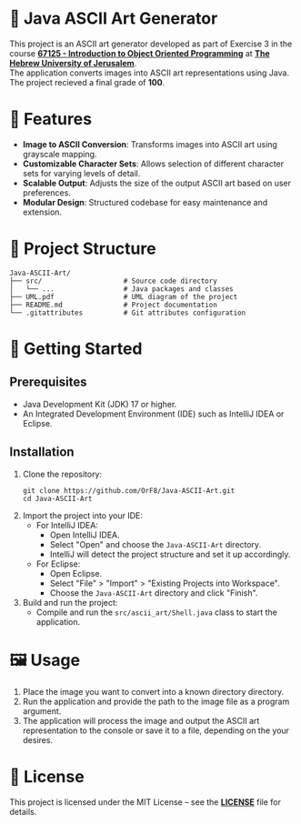 # 🎨 Java ASCII Art Generator
This project is an ASCII art generator developed as part of Exercise 3 in the course [**67125 - Introduction to Object Oriented Programming**](https://shnaton.huji.ac.il/index.php/NewSyl/67125/2/2025/) at [**The Hebrew University of Jerusalem**](https://en.huji.ac.il/). \
The application converts images into ASCII art representations using Java. \
The project recieved a final grade of **100**.

# 🧩 Features
- **Image to ASCII Conversion**: Transforms images into ASCII art using grayscale mapping.
- **Customizable Character Sets**: Allows selection of different character sets for varying levels of detail.
- **Scalable Output**: Adjusts the size of the output ASCII art based on user preferences.
- **Modular Design**: Structured codebase for easy maintenance and extension.

# 📁 Project Structure
````
Java-ASCII-Art/
├── src/                    # Source code directory
│   └── ...                 # Java packages and classes
├── UML.pdf                 # UML diagram of the project
├── README.md               # Project documentation
└── .gitattributes          # Git attributes configuration
````

# 🚀 Getting Started
## Prerequisites
- Java Development Kit (JDK) 17 or higher.
- An Integrated Development Environment (IDE) such as IntelliJ IDEA or Eclipse.
## Installation
1. Clone the repository:
   ````
   git clone https://github.com/OrF8/Java-ASCII-Art.git
   cd Java-ASCII-Art
   ````
2. Import the project into your IDE:
   - For IntelliJ IDEA:​
     - Open IntelliJ IDEA.
     - Select "Open" and choose the `Java-ASCII-Art` directory.
     - IntelliJ will detect the project structure and set it up accordingly.
   - For Eclipse:
     - Open Eclipse.
     - Select "File" > "Import" > "Existing Projects into Workspace".
     - Choose the `Java-ASCII-Art` directory and click "Finish".
3. Build and run the project:
   - Compile and run the `src/ascii_art/Shell.java` class to start the application.
  
# 🖼️ Usage
1. Place the image you want to convert into a known directory directory.
2. Run the application and provide the path to the image file as a program argument.​
3. The application will process the image and output the ASCII art representation to the console or save it to a file, depending on the your desires.

# 📄 License
This project is licensed under the MIT License – see the [**LICENSE**](https://github.com/OrF8/Java-ASCII-Art/blob/main/LICENSE) file for details.














